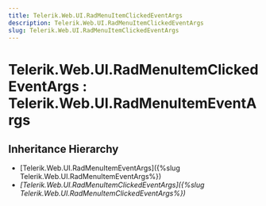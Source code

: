 ```yaml
---
title: Telerik.Web.UI.RadMenuItemClickedEventArgs
description: Telerik.Web.UI.RadMenuItemClickedEventArgs
slug: Telerik.Web.UI.RadMenuItemClickedEventArgs
---
```


# Telerik.Web.UI.RadMenuItemClickedEventArgs : Telerik.Web.UI.RadMenuItemEventArgs

## Inheritance Hierarchy

* [Telerik.Web.UI.RadMenuItemEventArgs]({%slug Telerik.Web.UI.RadMenuItemEventArgs%})
* *[Telerik.Web.UI.RadMenuItemClickedEventArgs]({%slug Telerik.Web.UI.RadMenuItemClickedEventArgs%})*



